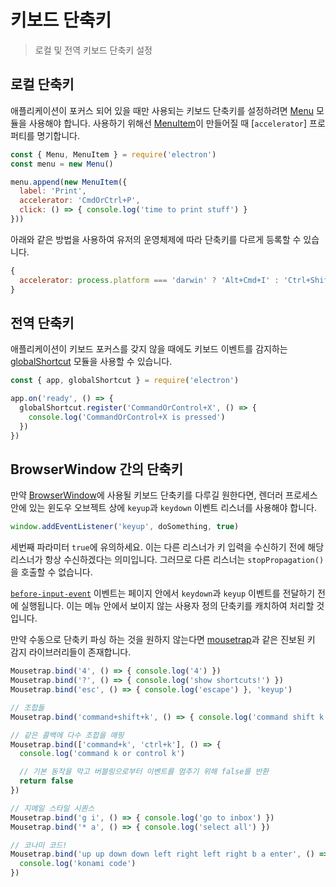 # 키보드 단축키

> 로컬 및 전역 키보드 단축키 설정

## 로컬 단축키

애플리케이션이 포커스 되어 있을 때만 사용되는 키보드 단축키를 설정하려면 [Menu](../api/menu.md) 모듈을 사용해야 합니다. 사용하기 위해선 [MenuItem](../api/menu-item.md)이 만들어질 때 [`accelerator`] 프로퍼티를 명기합니다.

```js
const { Menu, MenuItem } = require('electron')
const menu = new Menu()

menu.append(new MenuItem({
  label: 'Print',
  accelerator: 'CmdOrCtrl+P',
  click: () => { console.log('time to print stuff') }
}))
```

아래와 같은 방법을 사용하여 유저의 운영체제에 따라 단축키를 다르게 등록할 수 있습니다.

```js
{
  accelerator: process.platform === 'darwin' ? 'Alt+Cmd+I' : 'Ctrl+Shift+I'
}
```

## 전역 단축키

애플리케이션이 키보드 포커스를 갖지 않을 때에도 키보드 이벤트를 감지하는 [globalShortcut](../api/global-shortcut.md) 모듈을 사용할 수 있습니다.

```js
const { app, globalShortcut } = require('electron')

app.on('ready', () => {
  globalShortcut.register('CommandOrControl+X', () => {
    console.log('CommandOrControl+X is pressed')
  })
})
```

## BrowserWindow 간의 단축키

만약 [BrowserWindow](../api/browser-window.md)에 사용될 키보드 단축키를 다루길 원한다면, 렌더러 프로세스 안에 있는 윈도우 오브젝트 상에 `keyup`과 `keydown` 이벤트 리스너를 사용해야 합니다.

```js
window.addEventListener('keyup', doSomething, true)
```

세번째 파라미터 `true`에 유의하세요. 이는 다른 리스너가 키 입력을 수신하기 전에 해당 리스너가 항상 수신하겠다는 의미입니다. 그러므로 다른 리스너는 `stopPropagation()`을 호출할 수 없습니다.

[`before-input-event`](../api/web-contents.md#event-before-input-event) 이벤트는 페이지 안에서 `keydown`과 `keyup` 이벤트를 전달하기 전에 실행됩니다. 이는 메뉴 안에서 보이지 않는 사용자 정의 단축키를 캐치하여 처리할 것입니다.

만약 수동으로 단축키 파싱 하는 것을 원하지 않는다면 [mousetrap](https://github.com/ccampbell/mousetrap)과 같은 진보된 키 감지 라이브러리들이 존재합니다.

```js
Mousetrap.bind('4', () => { console.log('4') })
Mousetrap.bind('?', () => { console.log('show shortcuts!') })
Mousetrap.bind('esc', () => { console.log('escape') }, 'keyup')

// 조합들
Mousetrap.bind('command+shift+k', () => { console.log('command shift k') })

// 같은 콜백에 다수 조합을 매핑
Mousetrap.bind(['command+k', 'ctrl+k'], () => {
  console.log('command k or control k')

  // 기본 동작을 막고 버블링으로부터 이벤트를 멈추기 위해 false를 반환
  return false
})

// 지메일 스타일 시퀀스
Mousetrap.bind('g i', () => { console.log('go to inbox') })
Mousetrap.bind('* a', () => { console.log('select all') })

// 코나미 코드!
Mousetrap.bind('up up down down left right left right b a enter', () => {
  console.log('konami code')
})
```